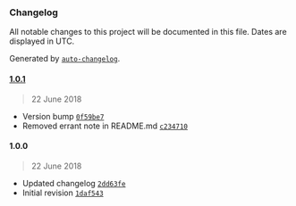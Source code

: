 ### Changelog
All notable changes to this project will be documented in this file. Dates are displayed in UTC.

Generated by [`auto-changelog`](https://github.com/CookPete/auto-changelog).

#### [1.0.1](https://github.com/hal313/html-amend/compare/1.0.0...1.0.1)
> 22 June 2018
- Version bump [`0f59be7`](https://github.com/hal313/html-amend/commit/0f59be7a4dfd3d523b06fcf35760db130ec9e817)
- Removed errant note in README.md [`c234710`](https://github.com/hal313/html-amend/commit/c2347100d18b20566e4997efbb76c613593abd8c)

#### 1.0.0
> 22 June 2018
- Updated changelog [`2dd63fe`](https://github.com/hal313/html-amend/commit/2dd63feb317a7bcc9595c03f68a874e50c090c2e)
- Initial revision [`1daf543`](https://github.com/hal313/html-amend/commit/1daf543645179be3e9416a6cc88e10ece972e801)

